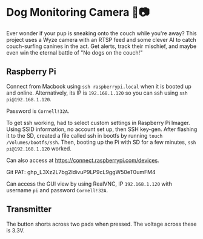 # Dog Monitoring Camera 🐶📷

Ever wonder if your pup is sneaking onto the couch while you're away? This project uses a Wyze camera with an RTSP feed and some clever AI to catch couch-surfing canines in the act. Get alerts, track their mischief, and maybe even win the eternal battle of "No dogs on the couch!"

## Raspberry Pi

Connect from Macbook using `ssh raspberrypi.local` when it is booted up and online. Alternatively, its IP is `192.168.1.120` so you can ssh using `ssh pi@192.168.1.120`.

Password is `Cornell!32A`.

To get ssh working, had to select custom settings in Raspberry Pi Imager. Using SSID information, no account set up, then SSH key-gen. After flashing it to the SD, created a file called ssh in bootfs by running `touch /Volumes/bootfs/ssh`. Then, booting up the Pi with SD for a few minutes, `ssh pi@192.168.1.120` worked.

Can also access at <https://connect.raspberrypi.com/devices>.

Git PAT: 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

Can access the GUI view by using RealVNC, IP `192.168.1.120` with username `pi` and password `Cornell!32A`.

## Transmitter
The button shorts across two pads when pressed. The voltage across these is 3.3V.